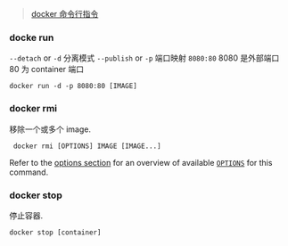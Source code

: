 
> [docker 命令行指令](https://docs.docker.com/engine/reference/commandline/rmi/)

### docke run

`--detach` or `-d` 分离模式
`--publish` or `-p` 端口映射 `8080:80` 8080 是外部端口 80 为 container 端口

```shell
docker run -d -p 8080:80 [IMAGE]
```

### docker rmi

移除一个或多个 image.

```shell
 docker rmi [OPTIONS] IMAGE [IMAGE...]
```

Refer to the [options section](https://docs.docker.com/engine/reference/commandline/rmi/#options) for an overview of available [`OPTIONS`](https://docs.docker.com/engine/reference/commandline/rmi/#options) for this command.

### docker stop

停止容器.

```shell
docker stop [container]
```
